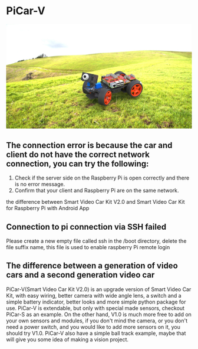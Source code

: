 # PiCar-V
![img](../../img/raspoberrypi/picar-v/main_page.jpg)

## The connection error is because the car and client do not have the correct network connection, you can try the following:

1. Check if the server side on the Raspberry Pi is open correctly and there is no error message.
2. Confirm that your client and Raspberry Pi are on the same network.

the difference between Smart Video Car Kit V2.0 and Smart Video Car Kit for Raspberry Pi with Android App

## Connection to pi connection via SSH failed

Please create a new empty file called ssh in the /boot directory, delete the file suffix name, this file is used to enable raspberry Pi remote login

## The difference between a generation of video cars and a second generation video car

PiCar-V(Smart Video Car Kit V2.0) is an upgrade version of Smart Video Car Kit, 
with easy wiring, better camera with wide angle lens, a switch and a simple 
battery indicator, better looks and more simple python package for use. 
PiCar-V is extendable, but only with special made sensors, checkout PiCar-S as 
an example. On the other hand, V1.0 is much more free to add on your own 
sensors and modules, if you don't mind the camera, or you don't need a power 
switch, and you would like to add more sensors on it, you should try V1.0. 
PiCar-V also have a simple ball track example, maybe that will give you some 
idea of making a vision project.
